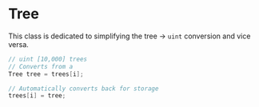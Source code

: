 # Tree

This class is dedicated to simplifying the tree -> `uint` conversion and vice versa.

```c#
// uint [10,000] trees
// Converts from a
Tree tree = trees[i];

// Automatically converts back for storage
trees[i] = tree;
```
